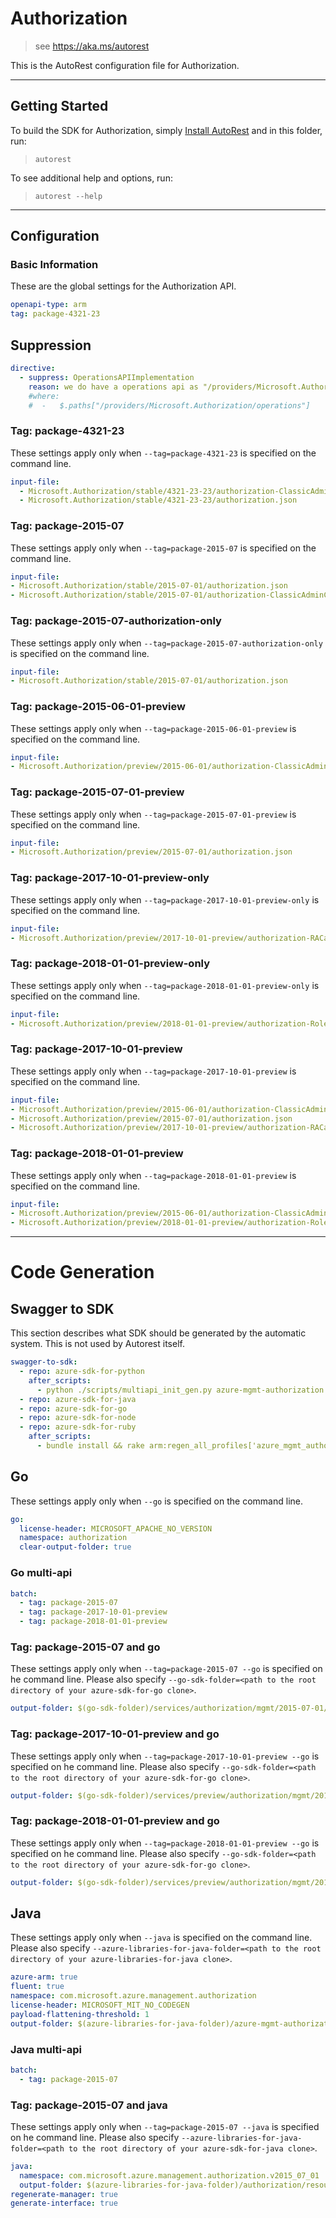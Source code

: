 # Authorization

> see https://aka.ms/autorest

This is the AutoRest configuration file for Authorization.

---

## Getting Started

To build the SDK for Authorization, simply [Install AutoRest](https://aka.ms/autorest/install) and in this folder, run:

> `autorest`

To see additional help and options, run:

> `autorest --help`

---

## Configuration

### Basic Information

These are the global settings for the Authorization API.

``` yaml
openapi-type: arm
tag: package-4321-23
```

## Suppression

``` yaml
directive:
  - suppress: OperationsAPIImplementation
    reason: we do have a operations api as "/providers/Microsoft.Authorization/operations"
    #where:
    #  -   $.paths["/providers/Microsoft.Authorization/operations"]

```


### Tag: package-4321-23

These settings apply only when `--tag=package-4321-23` is specified on the command line.

```yaml $(tag) == 'package-4321-23'
input-file:
  - Microsoft.Authorization/stable/4321-23-23/authorization-ClassicAdminCalls.json
  - Microsoft.Authorization/stable/4321-23-23/authorization.json
```
### Tag: package-2015-07

These settings apply only when `--tag=package-2015-07` is specified on the command line.

``` yaml $(tag) == 'package-2015-07'
input-file:
- Microsoft.Authorization/stable/2015-07-01/authorization.json
- Microsoft.Authorization/stable/2015-07-01/authorization-ClassicAdminCalls.json
```

### Tag: package-2015-07-authorization-only

These settings apply only when `--tag=package-2015-07-authorization-only` is specified on the command line.

``` yaml $(tag) == 'package-2015-07-authorization-only'
input-file:
- Microsoft.Authorization/stable/2015-07-01/authorization.json
```

### Tag: package-2015-06-01-preview

These settings apply only when `--tag=package-2015-06-01-preview` is specified on the command line.

``` yaml $(tag) == 'package-2015-06-01-preview'
input-file:
- Microsoft.Authorization/preview/2015-06-01/authorization-ClassicAdminCalls.json
```

### Tag: package-2015-07-01-preview

These settings apply only when `--tag=package-2015-07-01-preview` is specified on the command line.

``` yaml $(tag) == 'package-2015-07-01-preview'
input-file:
- Microsoft.Authorization/preview/2015-07-01/authorization.json
```

### Tag: package-2017-10-01-preview-only

These settings apply only when `--tag=package-2017-10-01-preview-only` is specified on the command line.

``` yaml $(tag) == 'package-2017-10-01-preview-only'
input-file:
- Microsoft.Authorization/preview/2017-10-01-preview/authorization-RACalls.json
```

### Tag: package-2018-01-01-preview-only

These settings apply only when `--tag=package-2018-01-01-preview-only` is specified on the command line.

``` yaml $(tag) == 'package-2018-01-01-preview-only'
input-file:
- Microsoft.Authorization/preview/2018-01-01-preview/authorization-RoleBasedCalls.json
```

### Tag: package-2017-10-01-preview

These settings apply only when `--tag=package-2017-10-01-preview` is specified on the command line.

``` yaml $(tag) == 'package-2017-10-01-preview'
input-file:
- Microsoft.Authorization/preview/2015-06-01/authorization-ClassicAdminCalls.json
- Microsoft.Authorization/preview/2015-07-01/authorization.json
- Microsoft.Authorization/preview/2017-10-01-preview/authorization-RACalls.json
```

### Tag: package-2018-01-01-preview

These settings apply only when `--tag=package-2018-01-01-preview` is specified on the command line.

``` yaml $(tag) == 'package-2018-01-01-preview'
input-file:
- Microsoft.Authorization/preview/2015-06-01/authorization-ClassicAdminCalls.json
- Microsoft.Authorization/preview/2018-01-01-preview/authorization-RoleBasedCalls.json
```

---

# Code Generation

## Swagger to SDK

This section describes what SDK should be generated by the automatic system.
This is not used by Autorest itself.

``` yaml $(swagger-to-sdk)
swagger-to-sdk:
  - repo: azure-sdk-for-python
    after_scripts:
      - python ./scripts/multiapi_init_gen.py azure-mgmt-authorization
  - repo: azure-sdk-for-java
  - repo: azure-sdk-for-go
  - repo: azure-sdk-for-node
  - repo: azure-sdk-for-ruby
    after_scripts:
      - bundle install && rake arm:regen_all_profiles['azure_mgmt_authorization']
```

## Go

These settings apply only when `--go` is specified on the command line.

``` yaml $(go)
go:
  license-header: MICROSOFT_APACHE_NO_VERSION
  namespace: authorization
  clear-output-folder: true
```

### Go multi-api

``` yaml $(go) && $(multiapi)
batch:
  - tag: package-2015-07
  - tag: package-2017-10-01-preview
  - tag: package-2018-01-01-preview
```

### Tag: package-2015-07 and go

These settings apply only when `--tag=package-2015-07 --go` is specified on he command line.
Please also specify `--go-sdk-folder=<path to the root directory of your azure-sdk-for-go clone>`.

``` yaml $(tag) == 'package-2015-07' && $(go)
output-folder: $(go-sdk-folder)/services/authorization/mgmt/2015-07-01/authorization
```

### Tag: package-2017-10-01-preview and go

These settings apply only when `--tag=package-2017-10-01-preview --go` is specified on he command line.
Please also specify `--go-sdk-folder=<path to the root directory of your azure-sdk-for-go clone>`.

``` yaml $(tag) == 'package-2017-10-01-preview' && $(go)
output-folder: $(go-sdk-folder)/services/preview/authorization/mgmt/2017-10-01-preview/authorization
```

### Tag: package-2018-01-01-preview and go

These settings apply only when `--tag=package-2018-01-01-preview --go` is specified on he command line.
Please also specify `--go-sdk-folder=<path to the root directory of your azure-sdk-for-go clone>`.

``` yaml $(tag) == 'package-2018-01-01-preview' && $(go)
output-folder: $(go-sdk-folder)/services/preview/authorization/mgmt/2018-01-01-preview/authorization
```

## Java

These settings apply only when `--java` is specified on the command line.
Please also specify `--azure-libraries-for-java-folder=<path to the root directory of your azure-libraries-for-java clone>`.

``` yaml $(java)
azure-arm: true
fluent: true
namespace: com.microsoft.azure.management.authorization
license-header: MICROSOFT_MIT_NO_CODEGEN
payload-flattening-threshold: 1
output-folder: $(azure-libraries-for-java-folder)/azure-mgmt-authorization
```

### Java multi-api

``` yaml $(java) && $(multiapi)
batch:
  - tag: package-2015-07
```

### Tag: package-2015-07 and java

These settings apply only when `--tag=package-2015-07 --java` is specified on he command line.
Please also specify `--azure-libraries-for-java-folder=<path to the root directory of your azure-sdk-for-java clone>`.

``` yaml $(tag) == 'package-2015-07' && $(java) && $(multiapi)
java:
  namespace: com.microsoft.azure.management.authorization.v2015_07_01
  output-folder: $(azure-libraries-for-java-folder)/authorization/resource-manager/v2015_07_01
regenerate-manager: true
generate-interface: true
```
